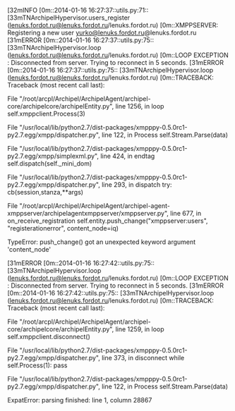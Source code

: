 [32mINFO     [0m::2014-01-16 16:27:37::utils.py:71:: [33mTNArchipelHypervisor.users_register (lenuks.fordot.ru@lenuks.fordot.ru/lenuks.fordot.ru) [0m::XMPPSERVER: Registering a new user yurko@lenuks.fordot.ru@lenuks.fordot.ru
[31mERROR   [0m::2014-01-16 16:27:37::utils.py:75:: [33mTNArchipelHypervisor.loop (lenuks.fordot.ru@lenuks.fordot.ru/lenuks.fordot.ru) [0m::LOOP EXCEPTION : Disconnected from server. Trying to reconnect in 5 seconds.
[31mERROR   [0m::2014-01-16 16:27:37::utils.py:75:: [33mTNArchipelHypervisor.loop (lenuks.fordot.ru@lenuks.fordot.ru/lenuks.fordot.ru) [0m::TRACEBACK: Traceback (most recent call last):

  File "/root/arcpl/Archipel/ArchipelAgent/archipel-core/archipelcore/archipelEntity.py", line 1256, in loop
    self.xmppclient.Process(3)

  File "/usr/local/lib/python2.7/dist-packages/xmpppy-0.5.0rc1-py2.7.egg/xmpp/dispatcher.py", line 122, in Process
    self.Stream.Parse(data)

  File "/usr/local/lib/python2.7/dist-packages/xmpppy-0.5.0rc1-py2.7.egg/xmpp/simplexml.py", line 424, in endtag
    self.dispatch(self._mini_dom)

  File "/usr/local/lib/python2.7/dist-packages/xmpppy-0.5.0rc1-py2.7.egg/xmpp/dispatcher.py", line 293, in dispatch
    try: cb(session,stanza,**args)

  File "/root/arcpl/Archipel/ArchipelAgent/archipel-agent-xmppserver/archipelagentxmppserver/xmppserver.py", line 677, in on_receive_registration
    self.entity.push_change("xmppserver:users", "registerationerror", content_node=iq)

TypeError: push_change() got an unexpected keyword argument 'content_node'

[31mERROR   [0m::2014-01-16 16:27:42::utils.py:75:: [33mTNArchipelHypervisor.loop (lenuks.fordot.ru@lenuks.fordot.ru/lenuks.fordot.ru) [0m::LOOP EXCEPTION : Disconnected from server. Trying to reconnect in 5 seconds.
[31mERROR   [0m::2014-01-16 16:27:42::utils.py:75:: [33mTNArchipelHypervisor.loop (lenuks.fordot.ru@lenuks.fordot.ru/lenuks.fordot.ru) [0m::TRACEBACK: Traceback (most recent call last):

  File "/root/arcpl/Archipel/ArchipelAgent/archipel-core/archipelcore/archipelEntity.py", line 1259, in loop
    self.xmppclient.disconnect()

  File "/usr/local/lib/python2.7/dist-packages/xmpppy-0.5.0rc1-py2.7.egg/xmpp/dispatcher.py", line 373, in disconnect
    while self.Process(1): pass

  File "/usr/local/lib/python2.7/dist-packages/xmpppy-0.5.0rc1-py2.7.egg/xmpp/dispatcher.py", line 122, in Process
    self.Stream.Parse(data)

ExpatError: parsing finished: line 1, column 28867
